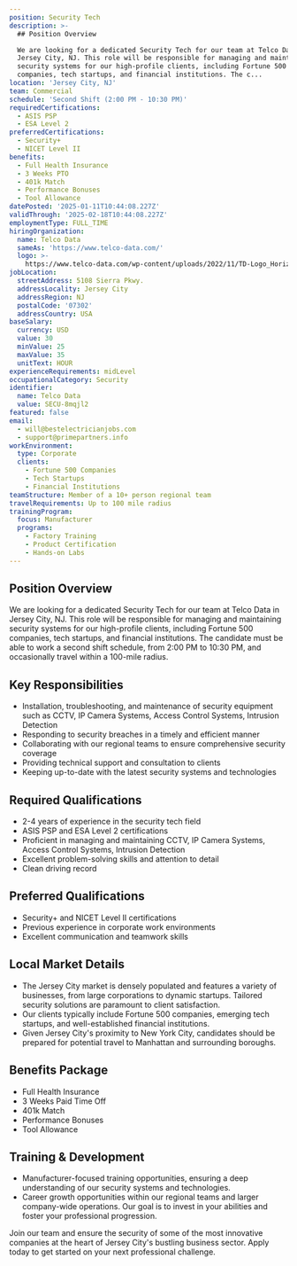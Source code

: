 ```yaml
---
position: Security Tech
description: >-
  ## Position Overview

  We are looking for a dedicated Security Tech for our team at Telco Data in
  Jersey City, NJ. This role will be responsible for managing and maintaining
  security systems for our high-profile clients, including Fortune 500
  companies, tech startups, and financial institutions. The c...
location: 'Jersey City, NJ'
team: Commercial
schedule: 'Second Shift (2:00 PM - 10:30 PM)'
requiredCertifications:
  - ASIS PSP
  - ESA Level 2
preferredCertifications:
  - Security+
  - NICET Level II
benefits:
  - Full Health Insurance
  - 3 Weeks PTO
  - 401k Match
  - Performance Bonuses
  - Tool Allowance
datePosted: '2025-01-11T10:44:08.227Z'
validThrough: '2025-02-18T10:44:08.227Z'
employmentType: FULL_TIME
hiringOrganization:
  name: Telco Data
  sameAs: 'https://www.telco-data.com/'
  logo: >-
    https://www.telco-data.com/wp-content/uploads/2022/11/TD-Logo_Horizontal_Color.webp
jobLocation:
  streetAddress: 5108 Sierra Pkwy.
  addressLocality: Jersey City
  addressRegion: NJ
  postalCode: '07302'
  addressCountry: USA
baseSalary:
  currency: USD
  value: 30
  minValue: 25
  maxValue: 35
  unitText: HOUR
experienceRequirements: midLevel
occupationalCategory: Security
identifier:
  name: Telco Data
  value: SECU-8mqjl2
featured: false
email:
  - will@bestelectricianjobs.com
  - support@primepartners.info
workEnvironment:
  type: Corporate
  clients:
    - Fortune 500 Companies
    - Tech Startups
    - Financial Institutions
teamStructure: Member of a 10+ person regional team
travelRequirements: Up to 100 mile radius
trainingProgram:
  focus: Manufacturer
  programs:
    - Factory Training
    - Product Certification
    - Hands-on Labs
---
```




## Position Overview
We are looking for a dedicated Security Tech for our team at Telco Data in Jersey City, NJ. This role will be responsible for managing and maintaining security systems for our high-profile clients, including Fortune 500 companies, tech startups, and financial institutions. The candidate must be able to work a second shift schedule, from 2:00 PM to 10:30 PM, and occasionally travel within a 100-mile radius. 

## Key Responsibilities
- Installation, troubleshooting, and maintenance of security equipment such as CCTV, IP Camera Systems, Access Control Systems, Intrusion Detection
- Responding to security breaches in a timely and efficient manner
- Collaborating with our regional teams to ensure comprehensive security coverage
- Providing technical support and consultation to clients
- Keeping up-to-date with the latest security systems and technologies 

## Required Qualifications
- 2-4 years of experience in the security tech field
- ASIS PSP and ESA Level 2 certifications 
- Proficient in managing and maintaining CCTV, IP Camera Systems, Access Control Systems, Intrusion Detection
- Excellent problem-solving skills and attention to detail
- Clean driving record 

## Preferred Qualifications
- Security+ and NICET Level II certifications 
- Previous experience in corporate work environments
- Excellent communication and teamwork skills 

## Local Market Details
- The Jersey City market is densely populated and features a variety of businesses, from large corporations to dynamic startups. Tailored security solutions are paramount to client satisfaction.
- Our clients typically include Fortune 500 companies, emerging tech startups, and well-established financial institutions.
- Given Jersey City's proximity to New York City, candidates should be prepared for potential travel to Manhattan and surrounding boroughs.

## Benefits Package
- Full Health Insurance
- 3 Weeks Paid Time Off
- 401k Match
- Performance Bonuses
- Tool Allowance

## Training & Development
- Manufacturer-focused training opportunities, ensuring a deep understanding of our security systems and technologies.
- Career growth opportunities within our regional teams and larger company-wide operations. Our goal is to invest in your abilities and foster your professional progression.
  
Join our team and ensure the security of some of the most innovative companies at the heart of Jersey City's bustling business sector. Apply today to get started on your next professional challenge.
